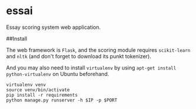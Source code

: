 essai
==============
Essay scoring system web application.

##Install

The web framework is `Flask`, and the scoring module requires `scikit-learn` and `nltk` (and don't forget to download its punkt tokenizer).

And you may also need to install `virtualenv` by using `apt-get install python-virtualenv` on Ubuntu beforehand.

```
virtualenv venv
source venv/bin/activate
pip install -r requirements
python manage.py runserver -h $IP -p $PORT
```
